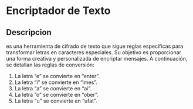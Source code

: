 # Encriptador de Texto

## Descripcion

es una herramienta de cifrado de texto que sigue reglas específicas para transformar letras en caracteres especiales. Su objetivo es proporcionar una forma creativa y personalizada de encriptar mensajes. A continuación, se detallan las reglas de conversión:

1. La letra “e” se convierte en “enter”.
2. La letra “i” se convierte en “imes”.
3. La letra “a” se convierte en “ai”.
4. La letra “o” se convierte en “ober”.
5. La letra “u” se convierte en “ufat”.


